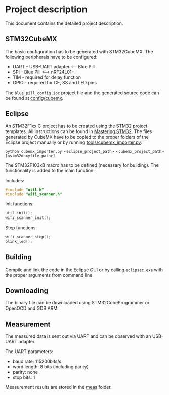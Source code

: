 # Project description

This document contains the detailed project description.

## STM32CubeMX

The basic configuration has to be generated with STM32CubeMX. The following peripherals have to be configured:
- UART - USB-UART adapter <-- Blue Pill
- SPI - Blue Pill <--> nRF24L01+
- TIM - required for delay function
- GPIO - required for CE, SS and LED pins

The `blue_pill_config.ioc` project file and the generated source code can be found at [config/cubemx](config/cubemx).

## Eclipse

An STM32F1xx C project has to be created using the STM32 project templates. All instructions can be found in [Mastering STM32](https://leanpub.com/mastering-stm32). The files generated by CubeMX have to be copied to the proper folders of the Eclipse project manually or by running [tools/cubemx_importer.py](tools/cubemx_importer.py):

```
python cubemx_importer.py <eclipse_project_path> <cubemx_project_path> [<stm32doxyfile_path>]
```

The STM32F103xB macro has to be defined (necessary for building). The functionality is added to the main function.

Includes:
```c
#include "util.h"
#include "wifi_scanner.h"
```

Init functions:
```c
util_init();
wifi_scanner_init();
```

Step functions:
```c
wifi_scanner_step();
blink_led();
```

## Building

Compile and link the code in the Eclipse GUI or by calling `eclipsec.exe` with the proper arguments from command line.

## Downloading

The binary file can be downloaded using STM32CubeProgrammer or OpenOCD and GDB ARM.

## Measurement

The measured data is sent out via UART and can be observed with an USB-UART adapter.

The UART parameters:
- baud rate: 115200bits/s
- word length: 8 bits (including parity)
- parity: none
- stop bits: 1

Measurement results are stored in the [meas](meas) folder.